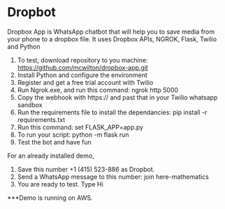 # Dropbot
 
Dropbox App is WhatsApp chatbot that will help you to save media from your phone to 
a dropbox file.
It uses Dropbox APIs, NGROK, Flask, Twilio and Python
1. To test, download repository to you machine: https://github.com/mcwilton/dropbox-app.git
2. Install Python and configure the environment
3. Register and get a free trial account with Twilio
4. Run Ngrok.exe, and run this command: ngrok http 5000
5. Copy the webhook with https:// and past that in your Twilio whatsapp sandbox
6. Run the requirements file to install the dependancies: pip install -r requirements.txt
7. Run this command: set FLASK_APP=app.py
8. To run your script: python -m flask run
9. Test the bot and have fun


For an already installed demo, 
1. Save this number +1 (415) 523-886 as Dropbot.
2. Send a WhatsApp message to this number: join here-mathematics
3. You are ready to test. Type Hi

***Demo is running on AWS.